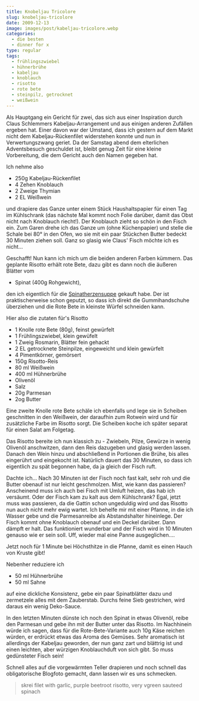 ```yaml
---
title: Knobeljau Tricolore
slug: knobeljau-tricolore
date: 2009-12-13
image: images/post/kabeljau-tricolore.webp
categories: 
  - die besten
  - dinner for x
type: regular
tags: 
  - frühlingszwiebel
  - hühnerbrühe
  - kabeljau
  - knoblauch
  - risotto
  - rote bete
  - steinpilz, getrocknet
  - weißwein
---
```


Als Hauptgang ein Gericht für zwei, das sich aus einer Inspiration durch Claus Schlemmers Kabeljau-Arrangement und aus einigen anderen Zufällen ergeben hat. Einer davon war der Umstand, dass ich gestern auf dem Markt nicht dem Kabeljau-Rückenfilet widerstehen konnte und nun in Verwertungszwang geriet. Da der Samstag abend dem elterlichen Adventsbesuch geschuldet ist, bleibt genug Zeit für eine kleine Vorbereitung, die dem Gericht auch den Namen gegeben hat.

Ich nehme also

* 250g Kabeljau-Rückenfilet 
* 4 Zehen Knoblauch 
* 2 Zweige Thymian 
* 2 EL Weißwein

und drapiere das Ganze unter einem Stück Haushaltspapier für einen Tag im Kühlschrank (das nächste Mal kommt noch Folie darüber, damit das Obst nicht nach Knoblauch riecht!). Der Knoblauch zieht so schön in den Fisch ein. Zum Garen drehe ich das Ganze um (ohne Küchenpapier) und stelle die Schale bei 80° in den Ofen, wo sie mit ein paar Stückchen Butter bedeckt 30 Minuten ziehen soll. Ganz so glasig wie Claus' Fisch möchte ich es nicht...

Geschafft! Nun kann ich mich um die beiden anderen Farben kümmern. Das geplante Risotto erhält rote Bete, dazu gibt es dann noch die äußeren Blätter vom

* Spinat (400g Rohgewicht),

den ich eigentlich für die [Spinatherzensuppe](http://www.kochessenz.de/2009/12/13/spinatherzensuppe/) gekauft habe. Der ist praktischerweise schon geputzt, so dass ich direkt die Gummihandschuhe überziehen und die Rote Bete in kleinste Würfel schneiden kann.

Hier also die zutaten für's Risotto

* 1 Knolle rote Bete (80g), feinst gewürfelt
* 1 Frühlingszwiebel, klein gewüfelt 
* 1 Zweig Rosmarin, Blätter fein gehackt 
* 2 EL getrocknete Steinpilze, eingeweicht und klein gewürfelt 
* 4 Pimentkörner, gemörsert 
* 150g Risotto-Reis 
* 80 ml Weißwein 
* 400 ml Hühnerbrühe 
* Olivenöl 
* Salz 
* 20g Parmesan 
* 2og Butter

Eine zweite Knolle rote Bete schäle ich ebenfalls und lege sie in Scheiben geschnitten in den Weißwein, der daraufhin zum Rotwein wird und für zusätzliche Farbe im Risotto sorgt. Die Scheiben koche ich später separat für einen Salat am Folgetag.

Das Risotto bereite ich nun klassich zu - Zwiebeln, Pilze, Gewürze in wenig Olivenöl anschwitzen, dann den Reis dazugeben und glasig werden lassen. Danach den Wein hinzu und abschließend in Portionen die Brühe, bis alles eingerührt und eingekocht ist. Natürlich dauert das 30 Minuten, so dass ich eigentlich zu spät begonnen habe, da ja gleich der Fisch ruft.

Dachte ich... Nach 30 Minuten ist der Fisch noch fast kalt, sehr roh und die Butter obenauf ist nur leicht geschmolzen. Mist, wie kann das passieren? Anscheinend muss ich auch bei Fisch mit Umluft heizen, das hab ich versäumt. Oder der Fisch kam zu kalt aus dem Kühlschrank? Egal, jetzt muss was passieren, da die Gattin schon ungeduldig wird und das Risotto nun auch nicht mehr ewig wartet. Ich behelfe mir mit einer Pfanne, in die ich Wasser gebe und die Parmesanreibe als Abstandshalter hineinlege. Der Fisch kommt ohne Knoblauch obenauf und ein Deckel darüber. Dann dämpft er halt. Das funktioniert wunderbar und der Fisch wird in 10 Minuten genauso wie er sein soll. Uff, wieder mal eine Panne ausgeglichen....

Jetzt noch für 1 Minute bei Höchsthitze in die Pfanne, damit es einen Hauch von Kruste gibt!

Nebenher reduziere ich

* 50 ml Hühnerbrühe 
* 50 ml Sahne

auf eine dickliche Konsistenz, gebe ein paar Spinatblätter dazu und zermetzele alles mit dem Zauberstab. Durchs feine Sieb gestrichen, wird daraus ein wenig Deko-Sauce.

In den letzten Minuten dünste ich noch den Spinat in etwas Olivenöl, reibe den Parmesan und gebe ihn mit der Butter unter das Risotto. Im Nachhinein würde ich sagen, dass für die Rote-Bete-Variante auch 10g Käse reichen würden, er erdrückt etwas das Aroma des Gemüses. Sehr aromatisch ist allerdings der Kabeljau geworden, der nun ganz zart und blättrig ist und einen leichten, aber würzigen Knoblauchduft von sich gibt. So muss gedünsteter Fisch sein!

Schnell alles auf die vorgewärmten Teller drapieren und noch schnell das obligatorische Blogfoto gemacht, dann lassen wir es uns schmecken.

> skrei filet with garlic, purple beetroot risotto, very vgreen sauteed spinach